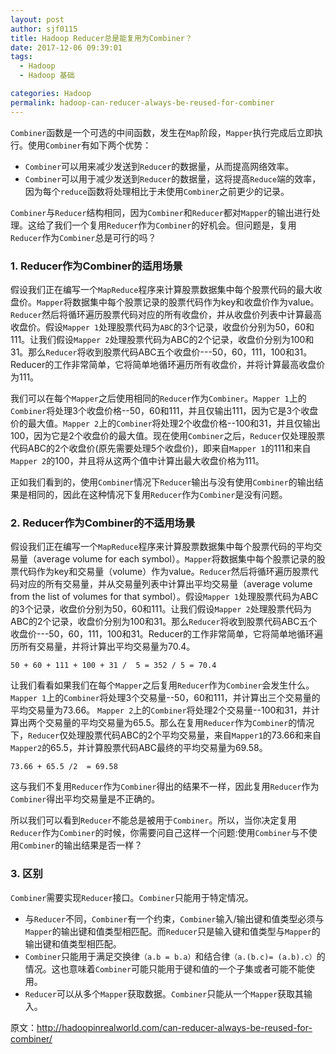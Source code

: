 ```yaml
---
layout: post
author: sjf0115
title: Hadoop Reducer总是能复用为Combiner？
date: 2017-12-06 09:39:01
tags:
  - Hadoop
  - Hadoop 基础

categories: Hadoop
permalink: hadoop-can-reducer-always-be-reused-for-combiner
---
```


`Combiner`函数是一个可选的中间函数，发生在`Map`阶段，`Mapper`执行完成后立即执行。使用`Combiner`有如下两个优势：

- `Combiner`可以用来减少发送到`Reducer`的数据量，从而提高网络效率。
- `Combiner`可以用于减少发送到`Reducer`的数据量，这将提高`Reduce`端的效率，因为每个`reduce`函数将处理相比于未使用`Combiner`之前更少的记录。

`Combiner`与`Reducer`结构相同，因为`Combiner`和`Reducer`都对`Mapper`的输出进行处理。这给了我们一个复用`Reducer`作为`Combiner`的好机会。但问题是，复用`Reducer`作为`Combiner`总是可行的吗？

### 1. Reducer作为Combiner的适用场景

假设我们正在编写一个`MapReduce`程序来计算股票数据集中每个股票代码的最大收盘价。`Mapper`将数据集中每个股票记录的股票代码作为key和收盘价作为value。`Reducer`然后将循环遍历股票代码对应的所有收盘价，并从收盘价列表中计算最高收盘价。假设`Mapper 1`处理股票代码为`ABC`的3个记录，收盘价分别为50，60和111。让我们假设`Mapper 2`处理股票代码为ABC的2个记录，收盘价分别为100和31。那么`Reducer`将收到股票代码ABC五个收盘价---50，60，111，100和31。Reducer的工作非常简单，它将简单地循环遍历所有收盘价，并将计算最高收盘价为111。

我们可以在每个`Mapper`之后使用相同的`Reducer`作为`Combiner`。`Mapper 1`上的`Combiner`将处理3个收盘价格--50，60和111，并且仅输出111，因为它是3个收盘价的最大值。`Mapper 2`上的`Combiner`将处理2个收盘价格--100和31，并且仅输出100，因为它是2个收盘价的最大值。现在使用`Combiner`之后，`Reducer`仅处理股票代码ABC的2个收盘价(原先需要处理5个收盘价)，即来自`Mapper 1`的111和来自`Mapper 2`的100，并且将从这两个值中计算出最大收盘价格为111。

 正如我们看到的，使用`Combiner`情况下`Reducer`输出与没有使用`Combiner`的输出结果是相同的，因此在这种情况下复用`Reducer`作为`Combiner`是没有问题。

### 2. Reducer作为Combiner的不适用场景

假设我们正在编写一个`MapReduce`程序来计算股票数据集中每个股票代码的平均交易量（average volume for each symbol）。`Mapper`将数据集中每个股票记录的股票代码作为key和交易量（volume）作为value。`Reducer`然后将循环遍历股票代码对应的所有交易量，并从交易量列表中计算出平均交易量（average volume from the list of volumes for that symbol）。假设`Mapper 1`处理股票代码为ABC的3个记录，收盘价分别为50，60和111。让我们假设`Mapper 2`处理股票代码为ABC的2个记录，收盘价分别为100和31。那么`Reducer`将收到股票代码ABC五个收盘价---50，60，111，100和31。Reducer的工作非常简单，它将简单地循环遍历所有交易量，并将计算出平均交易量为70.4。
```
50 + 60 + 111 + 100 + 31 /  5 = 352 / 5 = 70.4
```
让我们看看如果我们在每个`Mapper`之后复用`Reducer`作为`Combiner`会发生什么。`Mapper 1`上的`Combiner`将处理3个交易量--50，60和111，并计算出三个交易量的平均交易量为73.66。
`Mapper 2`上的`Combiner`将处理2个交易量--100和31，并计算出两个交易量的平均交易量为65.5。那么在复用`Reducer`作为`Combiner`的情况下，`Reducer`仅处理股票代码ABC的2个平均交易量，来自`Mapper1`的73.66和来自`Mapper2`的65.5，并计算股票代码ABC最终的平均交易量为69.58。
```
73.66 + 65.5 /2  = 69.58
```
这与我们不复用`Reducer`作为`Combiner`得出的结果不一样，因此复用`Reducer`作为`Combiner`得出平均交易量是不正确的。

所以我们可以看到`Reducer`不能总是被用于`Combiner`。所以，当你决定复用`Reducer`作为`Combiner`的时候，你需要问自己这样一个问题:使用`Combiner`与不使用`Combiner`的输出结果是否一样？

### 3. 区别

`Combiner`需要实现`Reducer`接口。`Combiner`只能用于特定情况。

- 与`Reducer`不同，`Combiner`有一个约束，`Combiner`输入/输出键和值类型必须与`Mapper`的输出键和值类型相匹配。而`Reducer`只是输入键和值类型与`Mapper`的输出键和值类型相匹配。
- `Combiner`只能用于满足交换律`（a.b = b.a）`和结合律`（a.(b.c)= (a.b).c）`的情况。这也意味着`Combiner`可能只能用于键和值的一个子集或者可能不能使用。
- `Reducer`可以从多个`Mapper`获取数据。`Combiner`只能从一个`Mapper`获取其输入。



原文：http://hadoopinrealworld.com/can-reducer-always-be-reused-for-combiner/
